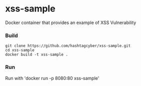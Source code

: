 # xss-sample
Docker container that provides an example of XSS Vulnerability

### Build
```
git clone https://github.com/hashtagcyber/xss-sample.git
cd xss-sample
docker build -t xss-sample .
```
### Run

Run with 'docker run -p 8080:80 xss-sample'
